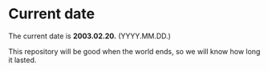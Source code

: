 # Current date

The current date is **2003.02.20.** (YYYY.MM.DD.)

This repository will be good when the world ends, so we will know how long it lasted.